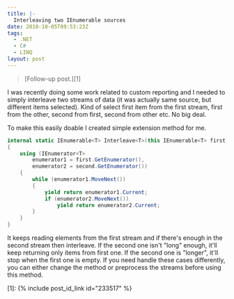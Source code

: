 ```yaml
---
title: |-
  Interleaving two IEnumerable sources
date: 2010-10-05T09:53:23Z
tags:
  - .NET
  - C#
  - LINQ
layout: post
---
```

> [Follow-up post.][1]

I was recently doing some work related to custom reporting and I needed to simply interleave two streams of data (it was actually same source, but different items selected). Kind of select first item from the first stream, first from the other, second from first, second from other etc. No big deal.

To make this easily doable I created simple extension method for me.

```csharp
internal static IEnumerable<T> Interleave<T>(this IEnumerable<T> first, IEnumerable<T> second)
{
	using (IEnumerator<T>
		enumerator1 = first.GetEnumerator(),
		enumerator2 = second.GetEnumerator())
	{
		while (enumerator1.MoveNext())
		{
			yield return enumerator1.Current;
			if (enumerator2.MoveNext())
				yield return enumerator2.Current;
		}
	}
}
```

It keeps reading elements from the first stream and if there's enough in the second stream then interleave. If the second one isn't "long" enough, it'll keep returning only items from first one. If the second one is "longer", it'll stop when the first one is empty. If you need handle these cases differently, you can either change the method or preprocess the streams before using this method.

[1]: {% include post_id_link id="233517" %}